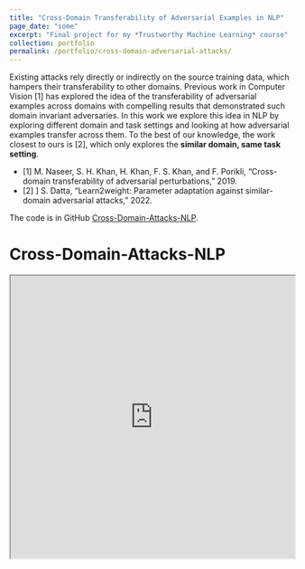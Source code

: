 ```yaml
---
title: "Cross-Domain Transferability of Adversarial Examples in NLP"
page_date: "some" 
excerpt: "Final project for my *Trustworthy Machine Learning* course"
collection: portfolio
permalink: /portfolio/cross-domain-adversarial-attacks/
---
```

Existing attacks rely directly or indirectly on the source training data, which hampers their transferability to other domains. Previous work in Computer Vision [1]  has explored the idea of the transferability of adversarial examples across domains with compelling results that demonstrated such domain invariant adversaries. In this work we explore this idea in NLP by exploring different domain and task settings and looking at how adversarial examples transfer across them. To the best of our knowledge, the work closest to ours is [2], which only explores the **similar domain, same task setting**.

- [1] M. Naseer, S. H. Khan, H. Khan, F. S. Khan, and F. Porikli, “Cross-domain transferability of adversarial perturbations,” 2019.
- [2] ] S. Datta, “Learn2weight: Parameter adaptation against similar-domain adversarial attacks,” 2022.

The code is in GitHub [Cross-Domain-Attacks-NLP](https://github.com/jyaacoub/Cross-Domain-Attacks-NLP).

<html>
  <head>
    <title>Cross-Domain-Attacks-NLP</title>
  </head>
  <body>
    <h1>Cross-Domain-Attacks-NLP</h1>
    <iframe src="https://davidguzmanr.github.io/files/Cross_Domain_Transferability_of_Adversarial_Attacks_in_NLP.pdf" width="100%" height="500px">
    </iframe>
  </body>
</html>